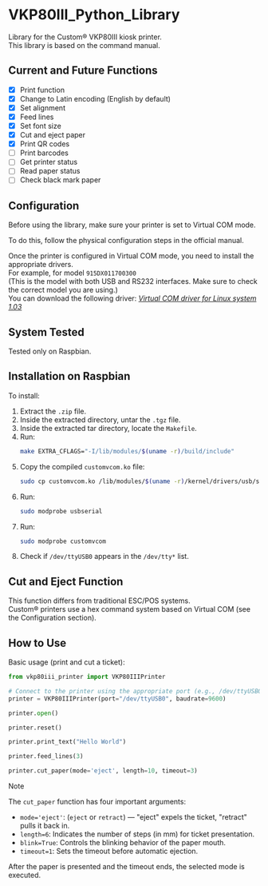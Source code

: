 # VKP80III_Python_Library

Library for the Custom® VKP80III kiosk printer.  
This library is based on the command manual.

## Current and Future Functions

- [x] Print function  
- [x] Change to Latin encoding (English by default)  
- [x] Set alignment  
- [x] Feed lines  
- [x] Set font size  
- [x] Cut and eject paper  
- [x] Print QR codes  
- [ ] Print barcodes  
- [ ] Get printer status  
- [ ] Read paper status  
- [ ] Check black mark paper  

## Configuration

Before using the library, make sure your printer is set to Virtual COM mode.

To do this, follow the physical configuration steps in the official manual.

Once the printer is configured in Virtual COM mode, you need to install the appropriate drivers.  
For example, for model `915DX011700300`  
(This is the model with both USB and RS232 interfaces. Make sure to check the correct model you are using.)  
You can download the following driver: [_Virtual COM driver for Linux system 1.03_]([https://www.custom4u.it/pages/product/index.php?_gl=1*i647sl*_gcl_au*MTgzNzYyMzU3NC4xNzUyNjgyNTg2*_ga*MjAxODU3MjcxOC4xNzUyNjgyNTg2*_ga_N07PHW80WY*czE3NTI2ODI1ODYkbzEkZzAkdDE3NTI2ODI1ODYkajYwJGwwJGgw](https://www.custom4u.it/pages/product/index.php?_gl=1*1naldf8*_gcl_au*MTgzNzYyMzU3NC4xNzUyNjgyNTg2*_ga*MjAxODU3MjcxOC4xNzUyNjgyNTg2*_ga_N07PHW80WY*czE3NTMzODY2MDMkbzYkZzAkdDE3NTMzODY2MDckajYwJGwwJGgw))

## System Tested

Tested only on Raspbian.

## Installation on Raspbian

To install:

1. Extract the `.zip` file.  
2. Inside the extracted directory, untar the `.tgz` file.  
3. Inside the extracted tar directory, locate the `Makefile`.  
4. Run:  
   ```bash
   make EXTRA_CFLAGS="-I/lib/modules/$(uname -r)/build/include"
   ```
5. Copy the compiled `customvcom.ko` file:  
   ```bash
   sudo cp customvcom.ko /lib/modules/$(uname -r)/kernel/drivers/usb/serial/
   ```
6. Run:  
   ```bash
   sudo modprobe usbserial
   ```
7. Run:  
   ```bash
   sudo modprobe customvcom
   ```
8. Check if `/dev/ttyUSB0` appears in the `/dev/tty*` list.

## Cut and Eject Function

This function differs from traditional ESC/POS systems.  
Custom® printers use a hex command system based on Virtual COM (see the Configuration section).

## How to Use

Basic usage (print and cut a ticket):

```python
from vkp80iii_printer import VKP80IIIPrinter

# Connect to the printer using the appropriate port (e.g., /dev/ttyUSB0)
printer = VKP80IIIPrinter(port="/dev/ttyUSB0", baudrate=9600)

printer.open()

printer.reset()

printer.print_text("Hello World")

printer.feed_lines(3)

printer.cut_paper(mode='eject', length=10, timeout=3)
```

> [!NOTE]  
> The `cut_paper` function has four important arguments:  
> - `mode='eject'`: (`eject` or `retract`) — "eject" expels the ticket, "retract" pulls it back in.  
> - `length=6`: Indicates the number of steps (in mm) for ticket presentation.  
> - `blink=True`: Controls the blinking behavior of the paper mouth.  
> - `timeout=1`: Sets the timeout before automatic ejection.  
>  
> After the paper is presented and the timeout ends, the selected mode is executed.
